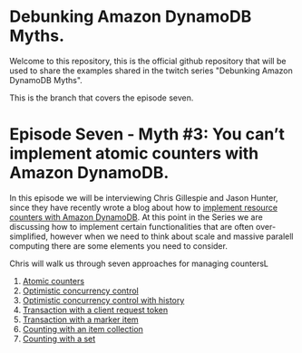 <!-- /*
 * Copyright Amazon.com, Inc. or its affiliates. All Rights Reserved.
 * SPDX-License-Identifier: MIT-0
 *
 * Permission is hereby granted, free of charge, to any person obtaining a copy of this
 * software and associated documentation files (the "Software"), to deal in the Software
 * without restriction, including without limitation the rights to use, copy, modify,
 * merge, publish, distribute, sublicense, and/or sell copies of the Software, and to
 * permit persons to whom the Software is furnished to do so.
 *
 * THE SOFTWARE IS PROVIDED "AS IS", WITHOUT WARRANTY OF ANY KIND, EXPRESS OR IMPLIED,
 * INCLUDING BUT NOT LIMITED TO THE WARRANTIES OF MERCHANTABILITY, FITNESS FOR A
 * PARTICULAR PURPOSE AND NONINFRINGEMENT. IN NO EVENT SHALL THE AUTHORS OR COPYRIGHT
 * HOLDERS BE LIABLE FOR ANY CLAIM, DAMAGES OR OTHER LIABILITY, WHETHER IN AN ACTION
 * OF CONTRACT, TORT OR OTHERWISE, ARISING FROM, OUT OF OR IN CONNECTION WITH THE
 * SOFTWARE OR THE USE OR OTHER DEALINGS IN THE SOFTWARE.
 */ -->

# Debunking Amazon DynamoDB Myths.

Welcome to this repository, this is the official github repository that will be used to share the examples shared in the twitch series "Debunking Amazon DynamoDB Myths".

This is the branch that covers the episode seven.

# Episode Seven - Myth #3: You can’t implement atomic counters with Amazon DynamoDB.

In this episode we will be interviewing Chris Gillespie and Jason Hunter, since they have recently wrote a blog about how to [implement resource counters with Amazon DynamoDB](https://aws.amazon.com/blogs/database/implement-resource-counters-with-amazon-dynamodb/). At this point in the Series we are discussing how to implement certain functionalities that are often over-simplified, however when we need to think about scale and massive paralell computing there are some elements you need to consider.

Chris will walk us through seven approaches for managing countersL

1. [Atomic counters](./resource_counters/1_atomic_counter.py)
2. [Optimistic concurrency control](./resource_counters/2_occ.py)
3. [Optimistic concurrency control with history](./resource_counters/3_occ_with_history.py)
4. [Transaction with a client request token](./resource_counters/4_transaction.py)
5. [Transaction with a marker item](./resource_counters/5_transaction_with_marker.py)
6. [Counting with an item collection](./resource_counters/6_item_collection.py)
7. [Counting with a set](./resource_counters/7_with_a_set.py)
